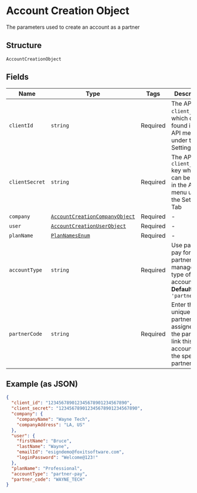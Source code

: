 
# Account Creation Object

The parameters used to create an account as a partner

## Structure

`AccountCreationObject`

## Fields

| Name | Type | Tags | Description |
|  --- | --- | --- | --- |
| `clientId` | `string` | Required | The API `client_id` key which can be found in the API menu under the Settings Tab |
| `clientSecret` | `string` | Required | The API `client_secret` key which can be found in the API menu under the Settings Tab |
| `company` | [`AccountCreationCompanyObject`](../../doc/models/account-creation-company-object.md) | Required | - |
| `user` | [`AccountCreationUserObject`](../../doc/models/account-creation-user-object.md) | Required | - |
| `planName` | [`PlanNamesEnum`](../../doc/models/plan-names-enum.md) | Required | - |
| `accountType` | `string` | Required | Use partner-pay for partner managed type of accounts<br>**Default**: `'partner-pay'` |
| `partnerCode` | `string` | Required | Enter the unique partner code assigned to the partner to link this account with the specified partner |

## Example (as JSON)

```json
{
  "client_id": "123456789012345678901234567890",
  "client_secret": "123456789012345678901234567890",
  "company": {
    "companyName": "Wayne Tech",
    "companyAddress": "LA, US"
  },
  "user": {
    "firstName": "Bruce",
    "lastName": "Wayne",
    "emailId": "esigndemo@foxitsoftware.com",
    "loginPassword": "Welcome@123!"
  },
  "planName": "Professional",
  "accountType": "partner-pay",
  "partner_code": "WAYNE_TECH"
}
```

